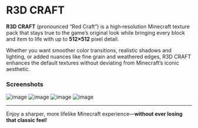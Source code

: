 # R3D CRAFT

**R3D CRAFT** (pronounced “Red Craft”) is a high‑resolution Minecraft texture pack that stays true to the game’s original look while bringing every block and item to life with up to **512×512** pixel detail.

Whether you want smoother color transitions, realistic shadows and lighting, or added nuances like fine grain and weathered edges, R3D CRAFT enhances the default textures without deviating from Minecraft’s iconic aesthetic.

### Screenshots
![image](https://github.com/user-attachments/assets/fe128bc9-d23d-461f-822c-7ffd2f7c94fa)
![image](https://github.com/user-attachments/assets/f153dc6d-dcaa-4d8d-8729-88ac865e982c)
![image](https://github.com/user-attachments/assets/eb9d8a23-8171-4c69-827b-1fe6d885da95)
![image](https://github.com/user-attachments/assets/acfb3661-4b40-4475-8dff-a62e14292921)

---

Enjoy a sharper, more lifelike Minecraft experience—**without ever losing that classic feel**!
